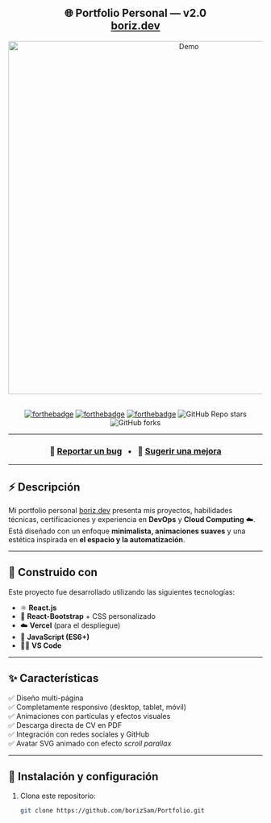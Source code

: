 <h2 align="center">
  🌐 Portfolio Personal — v2.0<br/>
  <a href="https://boriz.dev" target="_blank">boriz.dev</a>
</h2>

<div align="center">
  <img alt="Demo" src="./Images/readme-preview.png" width="700"/>
</div>

<br/>

<center>

[![forthebadge](https://forthebadge.com/images/badges/built-with-love.svg)](https://forthebadge.com)
[![forthebadge](https://forthebadge.com/images/badges/made-with-javascript.svg)](https://forthebadge.com)
[![forthebadge](https://forthebadge.com/images/badges/open-source.svg)](https://forthebadge.com)
![GitHub Repo stars](https://img.shields.io/github/stars/borizSam/Portfolio?color=purple&logo=github&style=for-the-badge)
![GitHub forks](https://img.shields.io/github/forks/borizSam/Portfolio?color=purple&logo=github&style=for-the-badge)

</center>

---

<h3 align="center">
  💬
  <a href="https://github.com/borizSam/Portfolio/issues">Reportar un bug</a> &nbsp; • &nbsp;
  🚀
  <a href="https://github.com/borizSam/Portfolio/issues">Sugerir una mejora</a>
</h3>

---

## ⚡ Descripción

Mi portfolio personal <a href="https://boriz.dev" target="_blank">boriz.dev</a> presenta mis proyectos, habilidades técnicas, certificaciones y experiencia en **DevOps** y **Cloud Computing** ☁️.  
Está diseñado con un enfoque **minimalista, animaciones suaves** y una estética inspirada en **el espacio y la automatización**.

---

## 🧰 Construido con

Este proyecto fue desarrollado utilizando las siguientes tecnologías:

- ⚛️ **React.js**
- 💅 **React-Bootstrap** + CSS personalizado
- ☁️ **Vercel** (para el despliegue)
- 🧠 **JavaScript (ES6+)**
- 🧑‍💻 **VS Code**

---

## ✨ Características

✅ Diseño multi-página  
✅ Completamente responsivo (desktop, tablet, móvil)  
✅ Animaciones con partículas y efectos visuales  
✅ Descarga directa de CV en PDF  
✅ Integración con redes sociales y GitHub  
✅ Avatar SVG animado con efecto *scroll parallax*  

---

## 🚀 Instalación y configuración

1. Clona este repositorio:
   ```bash
   git clone https://github.com/borizSam/Portfolio.git
